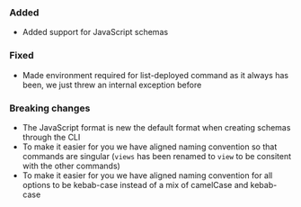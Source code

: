 ### Added
- Added support for JavaScript schemas

### Fixed
- Made environment required for list-deployed command as it always has been, we just threw an internal exception before

### Breaking changes
- The JavaScript format is new the default format when creating schemas through the CLI
- To make it easier for you we have aligned naming convention so that commands are singular (`views` has been renamed to `view` to be consitent with the other commands)
- To make it easier for you we have aligned naming convention for all options to be kebab-case instead of a mix of camelCase and kebab-case
